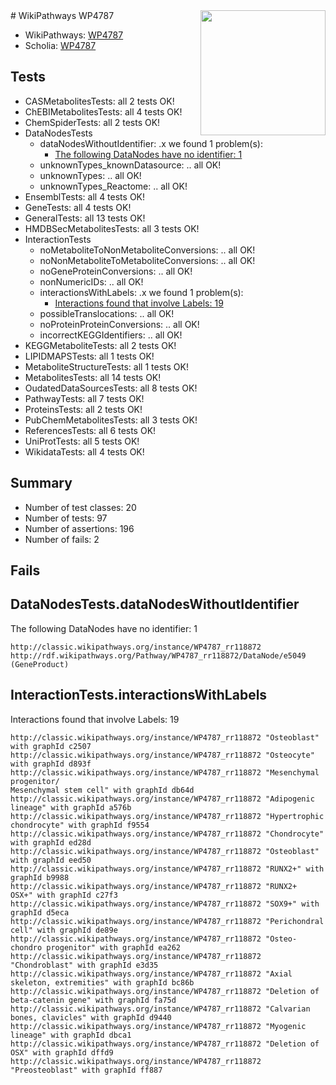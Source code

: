 <img style="float: right; width: 200px" src="https://upload.wikimedia.org/wikipedia/commons/thumb/8/83/Wplogo_with_text_500.png/640px-Wplogo_with_text_500.png" />
# WikiPathways WP4787

* WikiPathways: [WP4787](https://wikipathways.org/pathways/WP4787)
* Scholia: [WP4787](https://scholia.toolforge.org/wikipathways/WP4787)
## Tests
* CASMetabolitesTests: all 2 tests OK!
* ChEBIMetabolitesTests: all 4 tests OK!
* ChemSpiderTests: all 2 tests OK!
* DataNodesTests
    * dataNodesWithoutIdentifier: .x we found 1 problem(s):
        * [The following DataNodes have no identifier: 1](#d2d32fa0)
    * unknownTypes_knownDatasource: .. all OK!
    * unknownTypes: .. all OK!
    * unknownTypes_Reactome: .. all OK!
* EnsemblTests: all 4 tests OK!
* GeneTests: all 4 tests OK!
* GeneralTests: all 13 tests OK!
* HMDBSecMetabolitesTests: all 3 tests OK!
* InteractionTests
    * noMetaboliteToNonMetaboliteConversions: .. all OK!
    * noNonMetaboliteToMetaboliteConversions: .. all OK!
    * noGeneProteinConversions: .. all OK!
    * nonNumericIDs: .. all OK!
    * interactionsWithLabels: .x we found 1 problem(s):
        * [Interactions found that involve Labels: 19](#fe97a8c1)
    * possibleTranslocations: .. all OK!
    * noProteinProteinConversions: .. all OK!
    * incorrectKEGGIdentifiers: .. all OK!
* KEGGMetaboliteTests: all 2 tests OK!
* LIPIDMAPSTests: all 1 tests OK!
* MetaboliteStructureTests: all 1 tests OK!
* MetabolitesTests: all 14 tests OK!
* OudatedDataSourcesTests: all 8 tests OK!
* PathwayTests: all 7 tests OK!
* ProteinsTests: all 2 tests OK!
* PubChemMetabolitesTests: all 3 tests OK!
* ReferencesTests: all 6 tests OK!
* UniProtTests: all 5 tests OK!
* WikidataTests: all 4 tests OK!


## Summary

* Number of test classes: 20
* Number of tests: 97
* Number of assertions: 196
* Number of fails: 2

## Fails

<a name="d2d32fa0" />

## DataNodesTests.dataNodesWithoutIdentifier

The following DataNodes have no identifier: 1
```
http://classic.wikipathways.org/instance/WP4787_rr118872 http://rdf.wikipathways.org/Pathway/WP4787_rr118872/DataNode/e5049 (GeneProduct)
```

<a name="fe97a8c1" />

## InteractionTests.interactionsWithLabels

Interactions found that involve Labels: 19
```
http://classic.wikipathways.org/instance/WP4787_rr118872 "Osteoblast" with graphId c2507
http://classic.wikipathways.org/instance/WP4787_rr118872 "Osteocyte" with graphId d893f
http://classic.wikipathways.org/instance/WP4787_rr118872 "Mesenchymal progenitor/
Mesenchymal stem cell" with graphId db64d
http://classic.wikipathways.org/instance/WP4787_rr118872 "Adipogenic lineage" with graphId a576b
http://classic.wikipathways.org/instance/WP4787_rr118872 "Hypertrophic chondrocyte" with graphId f9554
http://classic.wikipathways.org/instance/WP4787_rr118872 "Chondrocyte" with graphId ed28d
http://classic.wikipathways.org/instance/WP4787_rr118872 "Osteoblast" with graphId eed50
http://classic.wikipathways.org/instance/WP4787_rr118872 "RUNX2+" with graphId b9988
http://classic.wikipathways.org/instance/WP4787_rr118872 "RUNX2+
OSX+" with graphId c27f3
http://classic.wikipathways.org/instance/WP4787_rr118872 "SOX9+" with graphId d5eca
http://classic.wikipathways.org/instance/WP4787_rr118872 "Perichondral cell" with graphId de89e
http://classic.wikipathways.org/instance/WP4787_rr118872 "Osteo-chondro progenitor" with graphId ea262
http://classic.wikipathways.org/instance/WP4787_rr118872 "Chondroblast" with graphId e3d35
http://classic.wikipathways.org/instance/WP4787_rr118872 "Axial skeleton, extremities" with graphId bc86b
http://classic.wikipathways.org/instance/WP4787_rr118872 "Deletion of beta-catenin gene" with graphId fa75d
http://classic.wikipathways.org/instance/WP4787_rr118872 "Calvarian bones, clavicles" with graphId d9440
http://classic.wikipathways.org/instance/WP4787_rr118872 "Myogenic lineage" with graphId dbca1
http://classic.wikipathways.org/instance/WP4787_rr118872 "Deletion of OSX" with graphId dffd9
http://classic.wikipathways.org/instance/WP4787_rr118872 "Preosteoblast" with graphId ff887
```

